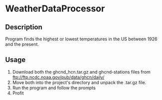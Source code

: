 # WeatherDataProcessor

## Description
Program finds the highest or lowest temperatures in the US between 1926 and the present.

## Usage
1. Download both the ghcnd_hcn.tar.gz and ghcnd-stations files from ftp://ftp.ncdc.noaa.gov/pub/data/ghcn/daily/
1. Move both into the project's directory and unpack the .tar.gz file.
1. Run the program and follow the prompts
1. Profit
